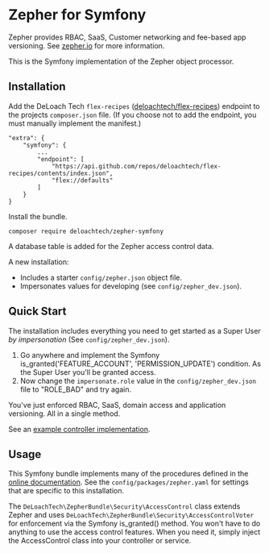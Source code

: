 Zepher for Symfony
==================

Zepher provides RBAC, SaaS, Customer networking and fee-based app versioning. See [zepher.io](https://zepher.io) for more information.

This is the Symfony implementation of the Zepher object processor.


Installation
------------

Add the DeLoach Tech `flex-recipes` ([deloachtech/flex-recipes](https://github.com/deloachtech/flex-recipes)) endpoint to the projects `composer.json` file. (If you choose not to add the endpoint, you must manually implement the manifest.)

    "extra": {
        "symfony": {
            ...
            "endpoint": [
                "https://api.github.com/repos/deloachtech/flex-recipes/contents/index.json",
                "flex://defaults"
            ]
        }
    }

Install the bundle.

    composer require deloachtech/zepher-symfony


A database table is added for the Zepher access control data.

A new installation:
* Includes a starter `config/zepher.json` object file.
* Impersonates values for developing (see `config/zepher_dev.json`).

Quick Start
-----------

The installation includes everything you need to get started as a Super User _by impersonation_ (See `config/zepher_dev.json`).

1. Go anywhere and implement the Symfony is_granted('FEATURE_ACCOUNT', 'PERMISSION_UPDATE') condition. As the Super User you'll be granted access.
2. Now change the `impersonate.role` value in the `config/zepher_dev.json` file to "ROLE_BAD" and try again.

You've just enforced RBAC, SaaS, domain access and application versioning. All in a single method.

See an [example controller implementation](https://github.com/deloachtech/app-core-bundle/blob/master/src/Controller/AccessController.php).

Usage
-----

This Symfony bundle implements many of the procedures defined in the [online documentation](https://docs.zepher.io). See the `config/packages/zepher.yaml` for settings that are specific to this installation.

The `DeLoachTech\ZepherBundle\Security\AccessControl` class extends Zepher and uses `DeLoachTech\ZepherBundle\Security\AccessControlVoter` for enforcement via the Symfony is_granted() method. You won't have to do anything to use the access control features. When you need it, simply inject the AccessControl class into your controller or service.


